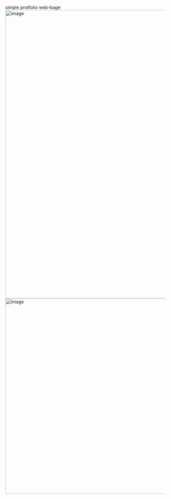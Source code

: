 simple protfolio web-bage
<img width="1896" height="904" alt="image" src="https://github.com/user-attachments/assets/f1d68170-30de-4ac3-ae07-53acbb182a44" />
<img width="1703" height="613" alt="image" src="https://github.com/user-attachments/assets/56165241-a218-4c77-9f77-94294cdf84ff" />
